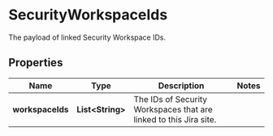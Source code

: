 

# SecurityWorkspaceIds

The payload of linked Security Workspace IDs.

## Properties

| Name | Type | Description | Notes |
|------------ | ------------- | ------------- | -------------|
|**workspaceIds** | **List&lt;String&gt;** | The IDs of Security Workspaces that are linked to this Jira site.  |  |



